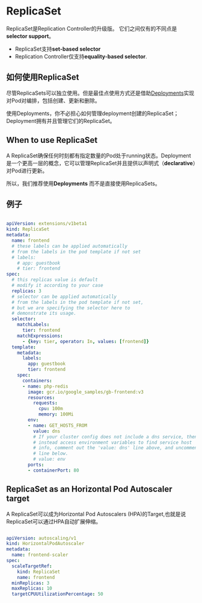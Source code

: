 # ReplicaSet
ReplicaSet是Replication Controller的升级版。
它们之间仅有的不同点是**selector support**。

* ReplicaSet支持**set-based selector**
* Replication Controller仅支持**equality-based selector**.

## 如何使用ReplicaSet
尽管ReplicaSets可以独立使用。但是最佳点使用方式还是借助[Deployments](Deployments.md)实现对Pod对编排，包括创建、更新和删除。

使用Deployments，你不必担心如何管理deployment创建的ReplicaSet；Deployment拥有并且管理它们的ReplicaSet。

## When to use ReplicaSet
A ReplicaSet确保任何时刻都有指定数量的Pod处于running状态。Deployment是一个更高一层的概念，它可以管理ReplicaSet并且提供以声明式（**declarative**）对Pod进行更新。

所以，我们推荐使用**Deployments** 而不是直接使用ReplicaSets。

## 例子
``` yaml

apiVersion: extensions/v1beta1
kind: ReplicaSet
metadata:
  name: frontend
  # these labels can be applied automatically
  # from the labels in the pod template if not set
  # labels:
    # app: guestbook
    # tier: frontend
spec:
  # this replicas value is default
  # modify it according to your case
  replicas: 3
  # selector can be applied automatically
  # from the labels in the pod template if not set,
  # but we are specifying the selector here to
  # demonstrate its usage.
  selector:
    matchLabels:
      tier: frontend
    matchExpressions:
      - {key: tier, operator: In, values: [frontend]}
  template:
    metadata:
      labels:
        app: guestbook
        tier: frontend
    spec:
      containers:
      - name: php-redis
        image: gcr.io/google_samples/gb-frontend:v3
        resources:
          requests:
            cpu: 100m
            memory: 100Mi
        env:
        - name: GET_HOSTS_FROM
          value: dns
          # If your cluster config does not include a dns service, then to
          # instead access environment variables to find service host
          # info, comment out the 'value: dns' line above, and uncomment the
          # line below.
          # value: env
        ports:
        - containerPort: 80

```

## ReplicaSet as an Horizontal Pod Autoscaler target
A ReplicaSet可以成为Horizontal Pod Autoscalers (HPA)的Target,也就是说ReplicaSet可以通过HPA自动扩展伸缩。

``` yaml

apiVersion: autoscaling/v1
kind: HorizontalPodAutoscaler
metadata:
  name: frontend-scaler
spec:
  scaleTargetRef:
    kind: ReplicaSet
    name: frontend
  minReplicas: 3
  maxReplicas: 10
  targetCPUUtilizationPercentage: 50

```

